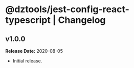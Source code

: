 # @dztools/jest-config-react-typescript | Changelog

## v1.0.0

**Release Date:** 2020-08-05

* Initial release.
